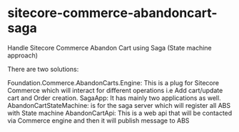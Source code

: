 # sitecore-commerce-abandoncart-saga
Handle Sitecore Commerce Abandon Cart using Saga (State machine approach)

There are two solutions:

Foundation.Commerce.AbandonCarts.Engine: This is a plug for Sitecore Commerce which will interact for different operations i.e Add cart/update cart 
and Order creation.
SagaApp: It has mainly two applications as well. 
AbandonCartStateMachine: is for the saga server which will register all ABS with State machine
AbandonCartApi: This is a web api that will be contacted via Commerce engine and then it will publish message to ABS

